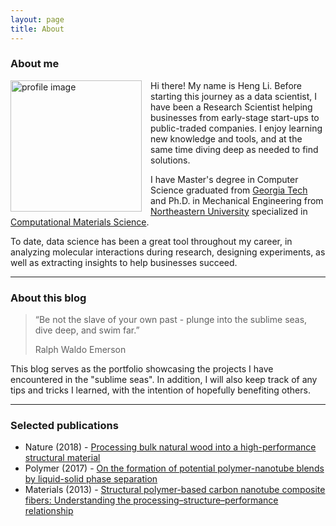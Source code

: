 ```yaml
---
layout: page
title: About
---
```

### About me
<div>
<img style="float: left; width: 15em; margin-right: 1em" src="{{site.baseurl}}/assets/img/about/profile.png" alt="profile image"/>
</div>
<p>
  Hi there! My name is Heng Li. Before starting this journey as a data scientist, I have been a Research Scientist helping businesses from early-stage start-ups to public-traded companies. I enjoy learning new knowledge and tools, and at the same time diving deep as needed to find solutions.
</p>
<p>
  I have Master's degree in Computer Science graduated from <a href="https://www.gatech.edu/" target="_blank">Georgia Tech</a> and Ph.D. in Mechanical Engineering from <a href="https://www.northeastern.edu/" target="_blank">Northeastern University</a> specialized in <a href="https://en.wikipedia.org/wiki/Computational_materials_science" target="_blank">Computational Materials Science</a>. 
</p>

<p>
  To date, data science has been a great tool throughout my career, in analyzing molecular interactions during research, designing experiments, as well as extracting insights to help businesses succeed.
</p>

---

### About this blog

>“Be not the slave of your own past - plunge into the sublime seas, dive deep, and swim far.”
>
>Ralph Waldo Emerson

This blog serves as the portfolio showcasing the projects I have encountered in the "sublime seas". In addition, I will also keep track of any tips and tricks I learned, with the intention of hopefully benefiting others.

---

### Selected publications
* Nature (2018) - <a href="https://www.nature.com/articles/nature25476" target="_blank">Processing bulk natural wood into a high-performance structural material</a>
* Polymer (2017) - <a href="https://www.sciencedirect.com/science/article/abs/pii/S0032386117310005" target="_blank">On the formation of potential polymer-nanotube blends by liquid-solid phase separation</a>
* Materials (2013) - <a href="https://www.mdpi.com/1996-1944/6/6/2543" target="_blank">Structural polymer-based carbon nanotube composite fibers: Understanding the processing–structure–performance relationship</a>
